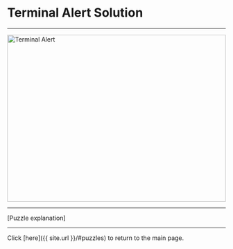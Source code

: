 # Terminal Alert Solution

-----

<img src="{{ site.imgurl }}/TerminalAlert/TerminalAlert.png" alt="Terminal Alert" style="width:100%;height:385px;object-fit:contain;">

-----

[Puzzle explanation]

-----

Click [here]({{ site.url }}/#puzzles) to return to the main page.